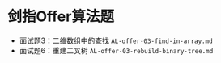 # 剑指Offer算法题

- 面试题3：二维数组中的查找		`AL-offer-03-find-in-array.md`
- 面试题6：重建二叉树	`AL-offer-03-rebuild-binary-tree.md`